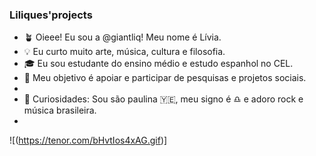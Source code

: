 ### Liliques'projects 

- 🪴 Oieee! Eu sou a @giantliq! Meu nome é Lívia.
- 💡 Eu curto muito arte, música, cultura e filosofia.
- 🎓 Eu sou estudante do ensino médio e estudo espanhol no CEL.
- 🎯 Meu objetivo é apoiar e participar de pesquisas e projetos sociais.
- 
- 💬 Curiosidades: Sou são paulina 🇾🇪, meu signo é ♎ e adoro rock e música brasileira.
- 

![(https://tenor.com/bHvtIos4xAG.gif)] 



